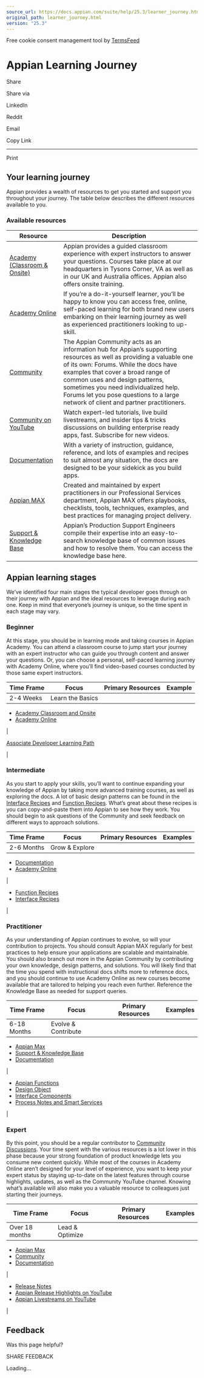 ```yaml
---
source_url: https://docs.appian.com/suite/help/25.3/learner_journey.html
original_path: learner_journey.html
version: "25.3"
---
```


Free cookie consent management tool by [TermsFeed](https://www.termsfeed.com/)

# Appian Learning Journey

Share

Share via

LinkedIn

Reddit

Email

Copy Link

* * *

Print

## Your learning journey

Appian provides a wealth of resources to get you started and support you throughout your journey. The table below describes the different resources available to you.

### Available resources

| **Resource** | **Description** |
| --- | --- |
| [Academy (Classroom & Onsite)](https://community.appian.com/training/) | Appian provides a guided classroom experience with expert instructors to answer your questions. Courses take place at our headquarters in Tysons Corner, VA as well as in our UK and Australia offices. Appian also offers onsite training. |
| [Academy Online](https://academy.appian.com/) | If you’re a do-it-yourself learner, you’ll be happy to know you can access free, online, self-paced learning for both brand new users embarking on their learning journey as well as experienced practitioners looking to up-skill. |
| [Community](https://community.appian.com/) | The Appian Community acts as an information hub for Appian’s supporting resources as well as providing a valuable one of its own: Forums. While the docs have examples that cover a broad range of common uses and design patterns, sometimes you need individualized help. Forums let you pose questions to a large network of client and partner practitioners. |
| [Community on YouTube](https://www.youtube.com/c/AppianCommunity) | Watch expert-led tutorials, live build livestreams, and insider tips & tricks discussions on building enterprise ready apps, fast. Subscribe for new videos. |
| [Documentation](Appian_Documentation.html) | With a variety of instruction, guidance, reference, and lots of examples and recipes to suit almost any situation, the docs are designed to be your sidekick as you build apps. |
| [Appian MAX](https://community.appian.com/success) | Created and maintained by expert practitioners in our Professional Services department, Appian MAX offers playbooks, checklists, tools, techniques, examples, and best practices for managing project delivery. |
| [Support & Knowledge Base](https://community.appian.com/support/w/kb) | Appian’s Production Support Engineers compile their expertise into an easy-to-search knowledge base of common issues and how to resolve them. You can access the knowledge base here. |

## Appian learning stages

We’ve identified four main stages the typical developer goes through on their journey with Appian and the ideal resources to leverage during each one. Keep in mind that everyone’s journey is unique, so the time spent in each stage may vary.

### Beginner

At this stage, you should be in learning mode and taking courses in Appian Academy. You can attend a classroom course to jump start your journey with an expert instructor who can guide you through content and answer your questions. Or, you can choose a personal, self-paced learning journey with Academy Online, where you’ll find video-based courses conducted by those same expert instructors.

| Time Frame | Focus | Primary Resources | Example |
| --- | --- | --- | --- |
| 2-4 Weeks | Learn the Basics |
-   [Academy Classroom and Onsite](https://community.appian.com/training/)
-   [Academy Online](https://academy.appian.com/)

 |

[Associate Developer Learning Path](https://academy.appian.com/#/curricula/7dc6be23-7518-4285-bfc8-cdbf8d4a4b9d)

 |

### Intermediate

As you start to apply your skills, you’ll want to continue expanding your knowledge of Appian by taking more advanced training courses, as well as exploring the docs. A lot of basic design patterns can be found in the [Interface Recipes](SAIL_Recipes.html) and [Function Recipes](Function_Recipes.html). What’s great about these recipes is you can copy-and-paste them into Appian to see how they work. You should begin to ask questions of the Community and seek feedback on different ways to approach solutions.

| Time Frame | Focus | Primary Resources | Examples |
| --- | --- | --- | --- |
| 2-6 Months | Grow & Explore |
-   [Documentation](Appian_Documentation.html)
-   [Academy Online](https://academy.appian.com/)

 |

-   [Function Recipes](Function_Recipes.html)
-   [Interface Recipes](SAIL_Recipes.html)

 |

### Practitioner

As your understanding of Appian continues to evolve, so will your contribution to projects. You should consult Appian MAX regularly for best practices to help ensure your applications are scalable and maintainable. You should also branch out more in the Appian Community by contributing your own knowledge, design patterns, and solutions. You will likely find that the time you spend with instructional docs shifts more to reference docs, and you should continue to use Academy Online as new courses become available that are tailored to helping you reach even further. Reference the Knowledge Base as needed for support queries.

| Time Frame | Focus | Primary Resources | Examples |
| --- | --- | --- | --- |
| 6-18 Months | Evolve & Contribute |
-   [Appian Max](https://community.appian.com/success)
-   [Support & Knowledge Base](https://community.appian.com/support/w/kb/)
-   [Documentation](Appian_Documentation.html)

 |

-   [Appian Functions](Appian_Functions.html)
-   [Design Object](design-objects.html)
-   [Interface Components](SAIL_Components.html)
-   [Process Notes and Smart Services](Smart_Services.html)

 |

### Expert

By this point, you should be a regular contributor to [Community Discussions](https://community.appian.com/discussions/). Your time spent with the various resources is a lot lower in this phase because your strong foundation of product knowledge lets you consume new content quickly. While most of the courses in Academy Online aren’t designed for your level of experience, you want to keep your expert status by staying up-to-date on the latest features through course highlights, updates, as well as the Community YouTube channel. Knowing what’s available will also make you a valuable resource to colleagues just starting their journeys.

| Time Frame | Focus | Primary Resources | Examples |
| --- | --- | --- | --- |
| Over 18 months | Lead & Optimize |
-   [Appian Max](https://community.appian.com/success)
-   [Community](https://community.appian.com/)
-   [Documentation](Appian_Documentation.html)

 |

-   [Release Notes](Appian_Release_Notes.html)
-   [Appian Release Highlights on YouTube](https://www.youtube.com/playlist?list=PLb9YBzSNgKLPXHBypxpvJJTxGf2FVP9QE)
-   [Appian Livestreams on YouTube](https://www.youtube.com/playlist?list=PLb9YBzSNgKLNCF7NxD8emp-AbMDgyEwBh)

 |

## Feedback

Was this page helpful?

SHARE FEEDBACK

Loading...